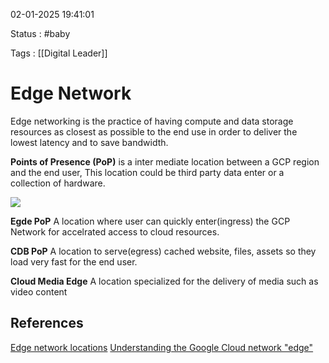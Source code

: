 02-01-2025 19:41:01

Status : #baby 

Tags : [[Digital Leader]]

# Edge Network

Edge networking is the practice of having compute and data storage resources as closest as possible to the end use in order to deliver the lowest latency and to save bandwidth.

**Points of Presence (PoP)** is a inter mediate location between a GCP region and the end user, This location could be third party data enter or a collection of hardware.

![](https://storage.googleapis.com/gweb-cloudblog-publish/images/gcp_regions_and_zones.max-1000x1000.jpg)
 
**Egde PoP**
A location  where user can quickly enter(ingress) the GCP Network for accelrated access to cloud resources.

**CDB PoP**
A location to serve(egress) cached website, files, assets so  they load very fast for the end user.

**Cloud Media Edge**
A location specialized for the delivery of media such as video content
## References

[Edge network locations](https://cloud.google.com/vpc/docs/edge-locations)
[Understanding the Google Cloud network "edge"](https://cloud.google.com/blog/products/networking/understanding-google-cloud-network-edge-points)